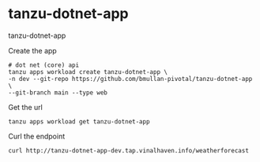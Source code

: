 # tanzu-dotnet-app
tanzu-dotnet-app


Create the app
```
# dot net (core) api
tanzu apps workload create tanzu-dotnet-app \
-n dev --git-repo https://github.com/bmullan-pivotal/tanzu-dotnet-app \
--git-branch main --type web  
```

Get the url
```
tanzu apps workload get tanzu-dotnet-app
```

Curl the endpoint

```
curl http://tanzu-dotnet-app-dev.tap.vinalhaven.info/weatherforecast
```


